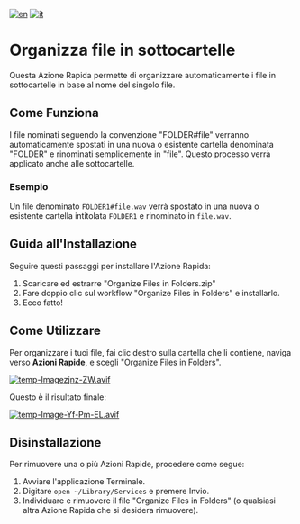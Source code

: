 [![en](https://img.shields.io/badge/lang-en-red.svg)](https://github.com/AntonioCuccarese/organize-files-in-folders/blob/main/README.md)
[![it](https://img.shields.io/badge/lang-it-green.svg)](https://github.com/AntonioCuccarese/organize-files-in-folders/blob/main/README.it.md)

# Organizza file in sottocartelle

Questa Azione Rapida permette di organizzare automaticamente i file in sottocartelle in base al nome del singolo file. 

## Come Funziona

I file nominati seguendo la convenzione "FOLDER#file" verranno automaticamente spostati in una nuova o esistente cartella denominata "FOLDER" e rinominati semplicemente in "file". Questo processo verrà applicato anche alle sottocartelle.

### Esempio

Un file denominato `FOLDER1#file.wav` verrà spostato in una nuova o esistente cartella intitolata `FOLDER1` e rinominato in `file.wav`.

## Guida all'Installazione

Seguire questi passaggi per installare l'Azione Rapida:

1. Scaricare ed estrarre "Organize Files in Folders.zip"
2. Fare doppio clic sul workflow "Organize Files in Folders" e installarlo.
3. Ecco fatto!

## Come Utilizzare

Per organizzare i tuoi file, fai clic destro sulla cartella che li contiene, naviga verso **Azioni Rapide**, e scegli "Organize Files in Folders".

[![temp-Imagezjnz-ZW.avif](https://i.postimg.cc/cCW0wZZP/temp-Imagezjnz-ZW.avif)](https://postimg.cc/WF5BcBd7)

Questo è il risultato finale:

[![temp-Image-Yf-Pm-EL.avif](https://i.postimg.cc/TPZR2gsd/temp-Image-Yf-Pm-EL.avif)](https://postimg.cc/B8BWMLsk)

## Disinstallazione

Per rimuovere una o più Azioni Rapide, procedere come segue:

1. Avviare l'applicazione Terminale.
2. Digitare ```open ~/Library/Services``` e premere Invio.
3. Individuare e rimuovere il file "Organize Files in Folders" (o qualsiasi altra Azione Rapida che si desidera rimuovere).
